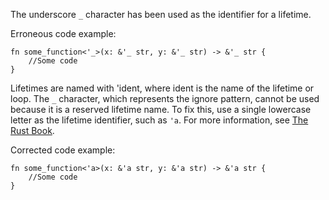 The underscore `_` character has been used as the identifier for a lifetime. 

Erroneous code example:
```
fn some_function<'_>(x: &'_ str, y: &'_ str) -> &'_ str {
    //Some code
}
```

Lifetimes are named with 'ident, where ident is the name of the 
lifetime or loop. The `_` character, which represents the ignore pattern, 
cannot be used because it is a reserved lifetime name. 
To fix this, use a single lowercase letter as the 
lifetime identifier, such as `'a`. For more information, see [The Rust Book](https://doc.rust-lang.org/stable/book/appendix-02-operators.html#non-operator-symbols).

Corrected code example:
```
fn some_function<'a>(x: &'a str, y: &'a str) -> &'a str {
    //Some code
}
```

